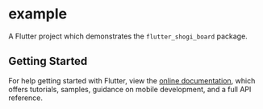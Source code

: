 # example

A Flutter project which demonstrates the `flutter_shogi_board` package.

## Getting Started

For help getting started with Flutter, view the [online documentation](https://flutter.dev/docs), which offers tutorials, samples, guidance on mobile development, and a full API reference.
